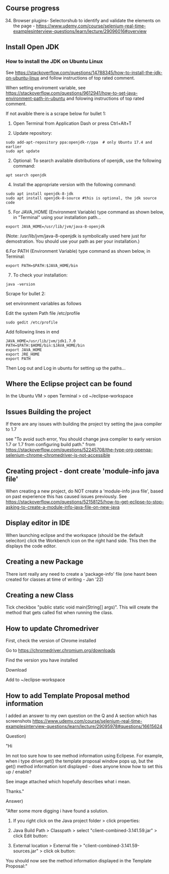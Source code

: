 ## Course progress
34. Browser plugins- Selectorshub to identify and validate the elements on the page - https://www.udemy.com/course/selenium-real-time-examplesinterview-questions/learn/lecture/29096016#overview

## Install Open JDK

### How to install the JDK on Ubuntu Linux
See https://stackoverflow.com/questions/14788345/how-to-install-the-jdk-on-ubuntu-linux and follow instructions of top rated comment. 

When setting enviroment variable, see https://stackoverflow.com/questions/9612941/how-to-set-java-environment-path-in-ubuntu and folowing instructions of top rated comment. 

If not avaible there is a scrape below for bullet 1:

1. Open Terminal from Application Dash or press Ctrl+Alt+T

2. Update repository:

```
sudo add-apt-repository ppa:openjdk-r/ppa  # only Ubuntu 17.4 and earlier
sudo apt update
```

2. Optional: To search available distributions of openjdk, use the following command:

```
apt search openjdk
```

4. Install the appropriate version with the following command:

```
sudo apt install openjdk-8-jdk
sudo apt install openjdk-8-source #this is optional, the jdk source code
```

5. For JAVA_HOME (Environment Variable) type command as shown below, in "Terminal" using your installation path...

```
export JAVA_HOME=/usr/lib/jvm/java-8-openjdk
```

(Note: /usr/lib/jvm/java-8-openjdk is symbolically used here just for demostration. You should use your path as per your installation.)

6.For PATH (Environment Variable) type command as shown below, in Terminal:

```
export PATH=$PATH:$JAVA_HOME/bin
```

7. To check your installation:

```
java -version
```

Scrape for bullet 2:


set environment variables as follows

Edit the system Path file /etc/profile

```
sudo gedit /etc/profile
```

Add following lines in end

```
JAVA_HOME=/usr/lib/jvm/jdk1.7.0
PATH=$PATH:$HOME/bin:$JAVA_HOME/bin
export JAVA_HOME
export JRE_HOME
export PATH
```

Then Log out and Log in ubuntu for setting up the paths...

## Where the Eclipse project can be found
In the Ubuntu VM > open Terminal > cd ~/eclipse-workspace

## Issues Building the project
If there are any issues with building the project try setting the java compiler to 1.7

see "To avoid such error, You should change java compiler to early version 1.7 or 1.7 from configuring build path." from https://stackoverflow.com/questions/52245708/the-type-org-openqa-selenium-chrome-chromedriver-is-not-accessible

## Creating project - dont create 'module-info java file'
When creating a new project, do NOT create a 'module-info java file', based on past experience this has caused issues previously. See https://stackoverflow.com/questions/52158125/how-to-get-eclipse-to-stop-asking-to-create-a-module-info-java-file-on-new-java

## Display editor in IDE
When launching eclipse and the workspace (should be the default seleciton) click the Workbench icon on the right hand side. This then the displays the code editor.

## Creating a new Package
There isnt really any need to create a 'package-info' file (one hasnt been created for classes at time of writing - Jan '22)

## Creating a new Class
Tick checkbox "public static void main(String[] args)". This will create the method that gets called fist when running the class.

## How to update Chromedriver
First, check the version of Chrome installed

Go to https://chromedriver.chromium.org/downloads

Find the version you have installed

Download 

Add to ~/eclipse-workspace

## How to add Template Proposal method information
I added an answer to my own question on the Q and A section which has screenshots
https://www.udemy.com/course/selenium-real-time-examplesinterview-questions/learn/lecture/29095978#questions/16615624

Question)

"Hi

Im not too sure how to see method information using Eclipese. For example, when i type driver.get() the template proposal window pops up, but the get() method information isnt displayed - does anyone know how to set this up / enable?

See image attached which hopefully describes what i mean.

Thanks."

Answer)

"After some more digging i have found a solution.

1) If you right click on the Java project folder > click properties:

2) Java Build Path > Classpath > select "client-combined-3.141.59.jar" > click Edit button:

3) External location > External file > "client-combined-3.141.59-sources.jar" > click ok button:

You should now see the method information displayed in the Template Proposal:"

